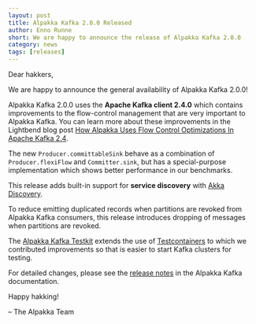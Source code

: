 ```yaml
---
layout: post
title: Alpakka Kafka 2.0.0 Released
author: Enno Runne
short: We are happy to announce the release of Alpakka Kafka 2.0.0
category: news
tags: [releases]
---
```


Dear hakkers,

We are happy to announce the general availability of Alpakka Kafka 2.0.0!

Alpakka Kafka 2.0.0 uses the **Apache Kafka client 2.4.0** which contains improvements to the flow-control management that are very important to Alpakka Kafka.
You can learn more about these improvements in the Lightbend blog post [How Alpakka Uses Flow Control Optimizations In Apache Kafka 2.4](https://www.lightbend.com/blog/alpakka-kafka-flow-control-optimizations).

The new `Producer.committableSink` behave as a combination of `Producer.flexiFlow` and `Committer.sink`, but has a special-purpose implementation which shows better performance in our benchmarks.

This release adds built-in support for **service discovery** with [Akka Discovery](https://doc.akka.io/docs/alpakka-kafka/2.0/discovery.html).

To reduce emitting duplicated records when partitions are revoked from Alpakka Kafka consumers, this release introduces dropping of messages when partitions are revoked.
 
The [Alpakka Kafka Testkit](https://doc.akka.io/docs/alpakka-kafka/2.0/testing.html) extends the use of [Testcontainers](https://www.testcontainers.org/) to which we contributed improvements so that is easier to start Kafka clusters for testing.

For detailed changes, please see the [release notes](https://doc.akka.io/docs/alpakka-kafka/current/release-notes/2.0.x.html) in the Alpakka Kafka documentation.

Happy hakking!

– The Alpakka Team
